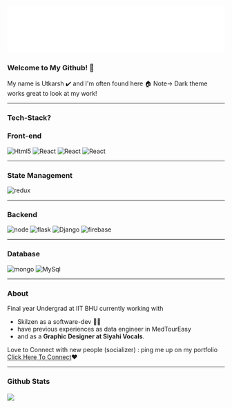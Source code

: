 <img src="/logo_final.png" alt="banner" style="background-color:black" />

### Welcome to My Github! 👋 ###
My name is Utkarsh ✔️ and I'm often found here 🏠
Note-> Dark theme works great to look at my work!

---

### Tech-Stack? ###

### Front-end ###

<p>
 <img alt='Html5' src="https://img.shields.io/badge/HTML5-E34F26?logo=html5&logoColor=white&style=for-the-badge" /> 

<img alt='React' src="https://img.shields.io/badge/CSS3-1572B6?logo=css3&logoColor=white&style=for-the-badge" />

<img alt='React' src="https://img.shields.io/badge/React-61DAF8?logo=react&logoColor=white&style=for-the-badge" />
  
<img alt='React' src="https://img.shields.io/badge/Next.js-000000?logo=next-dot-js&logoColor=white&style=for-the-badge" />


</p>

---
### State Management ###

<p>
 <img alt='redux' src="https://img.shields.io/badge/Redux-764ABC?logo=redux&logoColor=white&style=for-the-badge" /> 
</p>

---
### Backend ###

<p>
   <img alt='node' src="https://img.shields.io/badge/Node-339933?logo=node-dot-js&logoColor=white&style=for-the-badge" /> 
   <img alt='flask' src="https://img.shields.io/badge/Flask-000000?logo=flask&logoColor=white&style=for-the-badge" /> 
   <img alt='Django' src="https://img.shields.io/badge/Django-092E20?logo=django&logoColor=white&style=for-the-badge" /> 
   <img alt='firebase' src="https://img.shields.io/badge/Firebase-FFCA28?logo=firebase&logoColor=white&style=for-the-badge" /> 
</p>

---
### Database ###

<p>
   <img alt='mongo' src="https://img.shields.io/badge/Mongo-47A248?logo=mongodb&logoColor=white&style=for-the-badge" /> 
   <img alt='MySql' src="https://img.shields.io/badge/MySql-4479A1?logo=mysql&logoColor=white&style=for-the-badge" /> 
</p>

---
### About ###

Final year Undergrad at IIT BHU currently working with
<ul>
  <li>Skilzen as a software-dev 👨‍💻</li> 
  <li> have previous experiences as data engineer in MedTourEasy </li>
  <li>and as a <b>Graphic Designer at Siyahi Vocals</b>.</li>
 </ul>

Love to Connect with new people (socializer) : ping me up on my portfolio
<a href='https://portfolio-uttu.web.app/' target='_blank'>Click Here To Connect</a>❤️

---

### Github Stats ###

<img align='center' src='https://github-readme-stats.vercel.app/api?username=thProfessor&count_private=true&title_color=f7022a'/>
